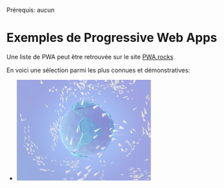 <span class="requirements">Prérequis: aucun</span>

Exemples de Progressive Web Apps
================================

Une liste de PWA peut être retrouvée sur le site <a target="_blank" href="http://pwa.rocks">PWA.rocks</a>

En voici une sélection parmi les plus connues et démonstratives:

<div class="gallery">
<ul>
	<li>
	<a href="https://paperplanes.world/" target="blank">
		<img src="static/assets/gallery/paper-planes.jpg" />
	</a>
	</li>
</ul>

</div>


